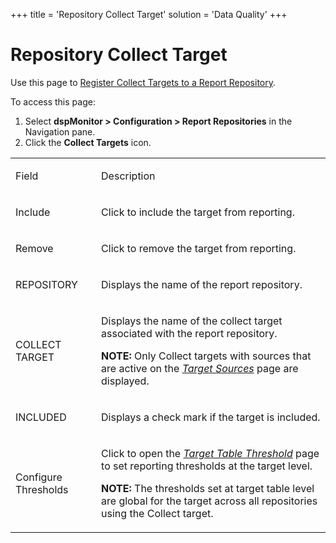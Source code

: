 +++
title = 'Repository Collect Target'
solution = 'Data Quality'
+++

# Repository Collect Target

<div class="use">

Use this page to [Register Collect Targets to a Report
Repository](../Use_Cases/Register_Collect_Targets_to_a_Report_Repository.htm).

</div>

To access this page:

1.  Select **dspMonitor \> Configuration \> Report Repositories** in the
    Navigation pane.
2.  Click the **Collect Targets** icon.

<table>
<tbody>
<tr class="odd">
<td><p>Field</p></td>
<td><p>Description</p></td>
</tr>
<tr class="even">
<td><p>Include</p></td>
<td><p>Click to include the target from reporting.</p></td>
</tr>
<tr class="odd">
<td><p>Remove</p></td>
<td><p>Click to remove the target from reporting.</p></td>
</tr>
<tr class="even">
<td><p>REPOSITORY</p></td>
<td><p>Displays the name of the report repository.</p></td>
</tr>
<tr class="odd">
<td><p>COLLECT TARGET</p></td>
<td><p>Displays the name of the collect target associated with the report repository.</p>
<p><strong>NOTE:</strong> Only Collect targets with sources that are active on the <em><a href="../../../Platform/Collect/Page_Desc/Target_Sources_H_Collect.htm">Target Sources</a></em> page are displayed.</p></td>
</tr>
<tr class="even">
<td><p>INCLUDED</p></td>
<td><p>Displays a check mark if the target is included.</p></td>
</tr>
<tr class="odd">
<td><p>Configure Thresholds</p></td>
<td><p>Click to open the <em><a href="Target_Table_Threshold.htm">Target Table Threshold</a></em> page to set reporting thresholds at the target level.</p>
<p><strong>NOTE:</strong> The thresholds set at target table level are global for the target across all repositories using the Collect target.</p></td>
</tr>
</tbody>
</table>

